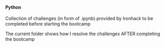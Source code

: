 #### Python
Collection of challenges (in form of .ipynb) provided by Ironhack to be completed before starting the bootcamp

The current folder shows how I resolve the challenges AFTER completing the bootcamp